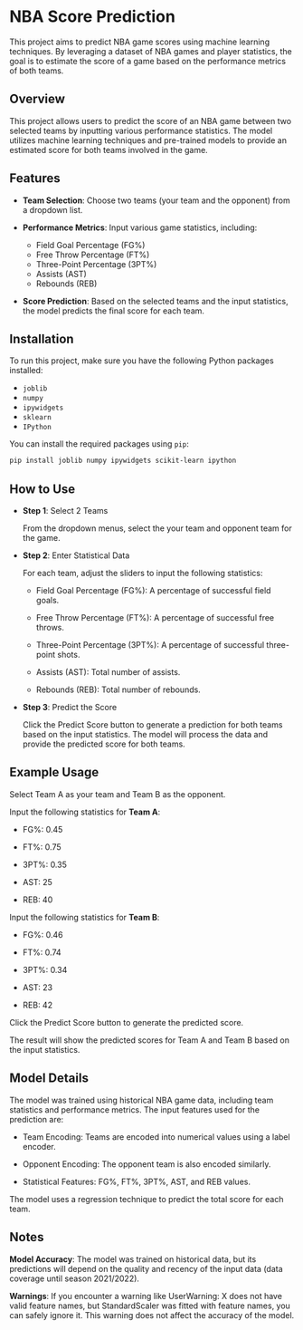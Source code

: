 # NBA Score Prediction

This project aims to predict NBA game scores using machine learning techniques. By leveraging a dataset of NBA games and player statistics, the goal is to estimate the score of a game based on the performance metrics of both teams.

## Overview

This project allows users to predict the score of an NBA game between two selected teams by inputting various performance statistics. The model utilizes machine learning techniques and pre-trained models to provide an estimated score for both teams involved in the game.

## Features

- **Team Selection**: Choose two teams (your team and the opponent) from a dropdown list.
- **Performance Metrics**: Input various game statistics, including:
  - Field Goal Percentage (FG%)
  - Free Throw Percentage (FT%)
  - Three-Point Percentage (3PT%)
  - Assists (AST)
  - Rebounds (REB)
  
- **Score Prediction**: Based on the selected teams and the input statistics, the model predicts the final score for each team.

## Installation

To run this project, make sure you have the following Python packages installed:

- `joblib`
- `numpy`
- `ipywidgets`
- `sklearn`
- `IPython`

You can install the required packages using `pip`:

```bash
pip install joblib numpy ipywidgets scikit-learn ipython
```

## How to Use
- **Step 1**: Select 2 Teams

    From the dropdown menus, select the your team and opponent team for the game.

- **Step 2**: Enter Statistical Data

    For each team, adjust the sliders to input the following statistics:

    - Field Goal Percentage (FG%): A percentage of successful field goals.

    - Free Throw Percentage (FT%): A percentage of successful free throws.

    - Three-Point Percentage (3PT%): A percentage of successful three-point shots.

    - Assists (AST): Total number of assists.

    - Rebounds (REB): Total number of rebounds.

- **Step 3**: Predict the Score
    
    Click the Predict Score button to generate a prediction for both teams based on the input statistics. The model will process the data and provide the predicted score for both teams.

## Example Usage
Select Team A as your team and Team B as the opponent.

Input the following statistics for **Team A**:

- FG%: 0.45

- FT%: 0.75

- 3PT%: 0.35

- AST: 25

- REB: 40

Input the following statistics for **Team B**:

- FG%: 0.46

- FT%: 0.74

- 3PT%: 0.34

- AST: 23

- REB: 42

Click the Predict Score button to generate the predicted score.

The result will show the predicted scores for Team A and Team B based on the input statistics.

## Model Details
The model was trained using historical NBA game data, including team statistics and performance metrics. The input features used for the prediction are:

- Team Encoding: Teams are encoded into numerical values using a label encoder.

- Opponent Encoding: The opponent team is also encoded similarly.

- Statistical Features: FG%, FT%, 3PT%, AST, and REB values.

The model uses a regression technique to predict the total score for each team.

## Notes
**Model Accuracy**: The model was trained on historical data, but its predictions will depend on the quality and recency of the input data (data coverage until season 2021/2022).

**Warnings**: If you encounter a warning like UserWarning: X does not have valid feature names, but StandardScaler was fitted with feature names, you can safely ignore it. This warning does not affect the accuracy of the model.